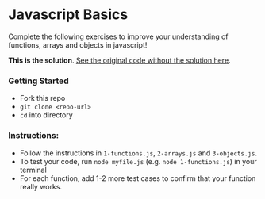 # Javascript Basics
Complete the following exercises to improve your understanding of functions,
arrays and objects in javascript!

**This is the solution**. [See the original code without the solution
here][master].

### Getting Started
- Fork this repo
- `git clone <repo-url>` 
- `cd` into directory

### Instructions:
- Follow the instructions in `1-functions.js`, `2-arrays.js` and `3-objects.js`.
- To test your code, run `node myfile.js` (e.g. `node 1-functions.js`) in your terminal
- For each function, add 1-2 more test cases to confirm that your function really works.

[master]: https://github.com/thoughtworks-jumpstart/javascript-basics
